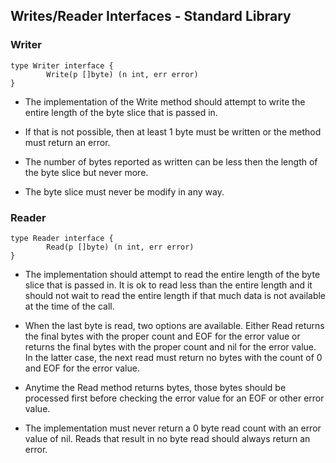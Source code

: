 ## Writes/Reader Interfaces - Standard Library

### Writer

	type Writer interface {
	        Write(p []byte) (n int, err error)
	}

* The implementation of the Write method should attempt to write the entire length
  of the byte slice that is passed in.

* If that is not possible, then at least 1 byte must be written or the method must
  return an error.

* The number of bytes reported as written can be less then the length of the byte
  slice but never more.

* The byte slice must never be modify in any way.

### Reader

	type Reader interface {
	        Read(p []byte) (n int, err error)
	}

* The implementation should attempt to read the entire length of the byte slice that
  is passed in. It is ok to read less than the entire length and it should not wait
  to read the entire length if that much data is not available at the time of the call.

* When the last byte is read, two options are available. Either Read returns the final
  bytes with the proper count and EOF for the error value or returns the final bytes
  with the proper count and nil for the error value. In the latter case, the next read
  must return no bytes with the count of 0 and EOF for the error value.

* Anytime the Read method returns bytes, those bytes should be processed first before
  checking the error value for an EOF or other error value.

* The implementation must never return a 0 byte read count with an error value of nil.
  Reads that result in no byte read should always return an error.
